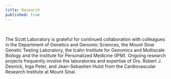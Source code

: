 ```yaml
---
title: Research
published: true
---
```


<br>

The Scott Laboratory is grateful for continued collaboration with colleagues in the Department of Genetics and Genomic Sciences, the Mount Sinai Genetic Testing Laboratory, the Icahn Institute for Genomics and Multiscale Biology and the Institute for Personalized Medicine (IPM).  Ongoing research projects frequently involve the laboratories and expertise of Drs. Robert J. Desnick, Inga Peter, and Jean-Sebastien Hulot from the Cardiovascular Research Institute at Mount Sinai.